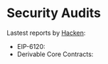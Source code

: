 # Security Audits

Lastest reports by [Hacken](https://hacken.io):

* EIP-6120:&#x20;
* Derivable Core Contracts:



